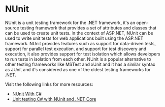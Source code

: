 # NUnit

NUnit is a unit testing framework for the .NET framework, it's an open-source testing framework that provides a set of attributes and classes that can be used to create unit tests. In the context of ASP.NET, NUnit can be used to write unit tests for web applications built using the ASP.NET framework. NUnit provides features such as support for data-driven tests, support for parallel test execution, and support for test discovery and execution, it also provides support for test isolation which allows developers to run tests in isolation from each other. NUnit is a popular alternative to other testing frameworks like MSTest and xUnit and it has a similar syntax as JUnit and it's considered as one of the oldest testing frameworks for .NET.

Visit the following links for more resources:

- [NUnit With C#](https://www.c-sharpcorner.com/UploadFile/84c85b/nunit-with-C-Sharp/)
- [Unit testing C# with NUnit and .NET Core](https://learn.microsoft.com/en-us/dotnet/core/testing/unit-testing-with-nunit)
